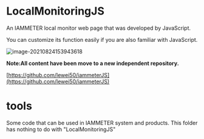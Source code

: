 



# LocalMonitoringJS

An IAMMETER local monitor web page that was developed by JavaScript. 

You can customize its function easily if you are also familiar with JavaScript.

![image-20210824153943618](https://leweidoc.oss-cn-hangzhou.aliyuncs.com/lewei50/img/iammeter/tmpliu/tmpimage-20210824153943618.png)

**Note:All content have been move to a new independent repository.**

[https://github.com/lewei50/iammeterJS](https://github.com/lewei50/iammeterJS)

# tools

Some code that can be used in IAMMETER system and products. This folder has nothing to do with "LocalMonitoringJS"
